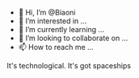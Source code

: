 - 👋 Hi, I’m @Biaoni
- 👀 I’m interested in ...
- 🌱 I’m currently learning ...
- 💞️ I’m looking to collaborate on ...
- 📫 How to reach me ...

<!---
Biaoni/Biaoni is a ✨ special ✨ repository becau![微信图片_20230110133440](https://github![微信图片_20230506221425](https://github.com/Biaoni/Biaoni/assets/141721485/289c4639-2195-4975-94b6-dbcb37f1f828)
.com/Biaoni/Biaoni/assets/141721485/5d35a7a7-42f9-4dfc-8707-3eee8dde453b)
se its `README.md` (this file) appears on your GitHub profile.
You can click the Preview link to take a look at your changes.
It's technological. It's got spaceships
--->
It's technological. It's got spaceships
